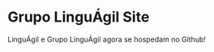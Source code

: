 Grupo LinguÁgil Site
======================
LinguÁgil e Grupo LinguÁgil agora se hospedam no Github!
